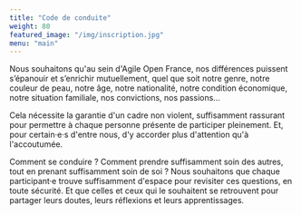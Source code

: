 ```yaml
---
title: "Code de conduite"
weight: 80
featured_image: "/img/inscription.jpg"
menu: "main"
---
```


Nous souhaitons qu'au sein d'Agile Open France, nos différences puissent
s’épanouir et s’enrichir mutuellement, quel que soit notre genre, notre couleur
de peau, notre âge, notre nationalité, notre condition économique, notre
situation familiale, nos convictions, nos passions…

Cela nécessite la garantie d'un cadre non violent, suffisamment rassurant pour
permettre à chaque personne présente de participer pleinement. Et, pour
certain·e·s d'entre nous, d'y accorder plus d'attention qu'à l'accoutumée.

Comment se conduire ? Comment prendre suffisamment soin des autres, tout en
prenant suffisamment soin de soi ? Nous souhaitons que chaque participant·e
trouve suffisamment d'espace pour revisiter ces questions, en toute sécurité.
Et que celles et ceux qui le souhaitent se retrouvent pour partager leurs
doutes, leurs réflexions et leurs apprentissages.
